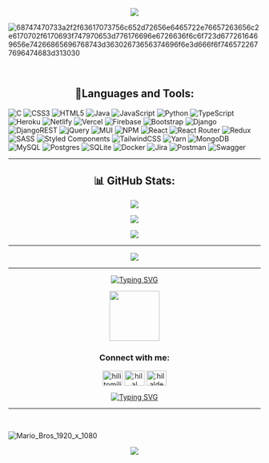 <p align="center">
<a href="https://www.instagram.com/hilaldedek/" target="blank">  
	<img align="center" src="https://readme-typing-svg.demolab.com?font=Josefin+Sans&size=25&pause=1000&color=BA90C6&center=true&vCenter=true&width=440&lines=Hello!+I+am+Hilal👩🏼‍💻;I+am+a+FullStack+Developer;Welcome+to+my+GitHub+profile🌻">
</a> 
</p>

![68747470733a2f2f63617073756c652d72656e6465722e76657263656c2e6170702f6170693f747970653d776176696e6726636f6c6f723d6772616469656e74266865696768743d36302673656374696f6e3d666f6f7465722677696474683d313030](https://github.com/hilaldedek/hilaldedek/assets/95539281/a7de8e0c-7cd0-4a68-ac2a-e34890ecf550)

<br/>

<p align="center">
  <h2 align="center">🔧Languages and Tools:</h2>
</p>

![C](https://img.shields.io/badge/c-%2300599C.svg?style=for-the-badge&logo=c&logoColor=white) ![CSS3](https://img.shields.io/badge/css3-%231572B6.svg?style=for-the-badge&logo=css3&logoColor=white) ![HTML5](https://img.shields.io/badge/html5-%23E34F26.svg?style=for-the-badge&logo=html5&logoColor=white) ![Java](https://img.shields.io/badge/java-%23ED8B00.svg?style=for-the-badge&logo=java&logoColor=white) ![JavaScript](https://img.shields.io/badge/javascript-%23323330.svg?style=for-the-badge&logo=javascript&logoColor=%23F7DF1E) ![Python](https://img.shields.io/badge/python-3670A0?style=for-the-badge&logo=python&logoColor=ffdd54) ![TypeScript](https://img.shields.io/badge/typescript-%23007ACC.svg?style=for-the-badge&logo=typescript&logoColor=white) ![Heroku](https://img.shields.io/badge/heroku-%23430098.svg?style=for-the-badge&logo=heroku&logoColor=white) ![Netlify](https://img.shields.io/badge/netlify-%23000000.svg?style=for-the-badge&logo=netlify&logoColor=#00C7B7) ![Vercel](https://img.shields.io/badge/vercel-%23000000.svg?style=for-the-badge&logo=vercel&logoColor=white) ![Firebase](https://img.shields.io/badge/firebase-%23039BE5.svg?style=for-the-badge&logo=firebase) ![Bootstrap](https://img.shields.io/badge/bootstrap-%23563D7C.svg?style=for-the-badge&logo=bootstrap&logoColor=white) ![Django](https://img.shields.io/badge/django-%23092E20.svg?style=for-the-badge&logo=django&logoColor=white) ![DjangoREST](https://img.shields.io/badge/DJANGO-REST-ff1709?style=for-the-badge&logo=django&logoColor=white&color=ff1709&labelColor=gray) ![jQuery](https://img.shields.io/badge/jquery-%230769AD.svg?style=for-the-badge&logo=jquery&logoColor=white) ![MUI](https://img.shields.io/badge/MUI-%230081CB.svg?style=for-the-badge&logo=material-ui&logoColor=white) ![NPM](https://img.shields.io/badge/NPM-%23000000.svg?style=for-the-badge&logo=npm&logoColor=white) ![React](https://img.shields.io/badge/react-%2320232a.svg?style=for-the-badge&logo=react&logoColor=%2361DAFB) ![React Router](https://img.shields.io/badge/React_Router-CA4245?style=for-the-badge&logo=react-router&logoColor=white) ![Redux](https://img.shields.io/badge/redux-%23593d88.svg?style=for-the-badge&logo=redux&logoColor=white) ![SASS](https://img.shields.io/badge/SASS-hotpink.svg?style=for-the-badge&logo=SASS&logoColor=white) ![Styled Components](https://img.shields.io/badge/styled--components-DB7093?style=for-the-badge&logo=styled-components&logoColor=white) ![TailwindCSS](https://img.shields.io/badge/tailwindcss-%2338B2AC.svg?style=for-the-badge&logo=tailwind-css&logoColor=white) ![Yarn](https://img.shields.io/badge/yarn-%232C8EBB.svg?style=for-the-badge&logo=yarn&logoColor=white) ![MongoDB](https://img.shields.io/badge/MongoDB-%234ea94b.svg?style=for-the-badge&logo=mongodb&logoColor=white) ![MySQL](https://img.shields.io/badge/mysql-%2300f.svg?style=for-the-badge&logo=mysql&logoColor=white) ![Postgres](https://img.shields.io/badge/postgres-%23316192.svg?style=for-the-badge&logo=postgresql&logoColor=white) ![SQLite](https://img.shields.io/badge/sqlite-%2307405e.svg?style=for-the-badge&logo=sqlite&logoColor=white) ![Docker](https://img.shields.io/badge/docker-%230db7ed.svg?style=for-the-badge&logo=docker&logoColor=white) ![Jira](https://img.shields.io/badge/jira-%230A0FFF.svg?style=for-the-badge&logo=jira&logoColor=white) ![Postman](https://img.shields.io/badge/Postman-FF6C37?style=for-the-badge&logo=postman&logoColor=white) ![Swagger](https://img.shields.io/badge/-Swagger-%23Clojure?style=for-the-badge&logo=swagger&logoColor=white)

---
<p align="center">
  <h2 align="center">📊 GitHub Stats:</h2>
</p>

<p align="center">
<img src="https://github-readme-stats.vercel.app/api?username=hilaldedek&theme=radical&hide_border=false&include_all_commits=true&count_private=false">
</p>
<p align="center">
<img src="https://github-readme-streak-stats.herokuapp.com/?user=hilaldedek&theme=radical&hide_border=false">
</p>
<p align="center">
<img src="https://github-readme-stats.vercel.app/api/top-langs/?username=hilaldedek&theme=radical&hide_border=false&include_all_commits=true&count_private=false&layout=compact">
</p>

---


<p align="center">
<a href="https://open.spotify.com/track/7s1zXPRTen4WOTTzbR55EH" target="blank">  
	<img align="center" src="https://github.com/hilaldedek/hilaldedek/assets/95539281/c6e1db4a-5b0c-40ea-b953-481b05155b70"> 
</a> 
</p>

 ---
<p align="center">
	<a href="https://git.io/typing-svg"><img src="https://readme-typing-svg.demolab.com?font=Fira+Code&pause=1000&center=true&vCenter=true&width=440&lines=%F0%9F%8C%BB++%F0%9F%8C%BB++%F0%9F%8C%BB++%F0%9F%8C%BB++%F0%9F%8C%BB++%F0%9F%8C%BB++%F0%9F%8C%BB++%F0%9F%8C%BB++%F0%9F%8C%BB++%F0%9F%8C%BB++%F0%9F%8C%BB++%F0%9F%8C%BB++%F0%9F%8C%BB;%F0%9F%8C%B8++%F0%9F%8C%B8++%F0%9F%8C%B8++%F0%9F%8C%B8++%F0%9F%8C%B8++%F0%9F%8C%B8++%F0%9F%8C%B8++%F0%9F%8C%B8++%F0%9F%8C%B8++%F0%9F%8C%B8++%F0%9F%8C%B8++%F0%9F%8C%B8++%F0%9F%8C%B8+++%F0%9F%8C%B8++%F0%9F%8C%B8++%F0%9F%8C%B8;%F0%9F%8C%BC++%F0%9F%8C%BC++%F0%9F%8C%BC++%F0%9F%8C%BC++%F0%9F%8C%BC++%F0%9F%8C%BC++%F0%9F%8C%BC++%F0%9F%8C%BC++%F0%9F%8C%BC++%F0%9F%8C%BC++%F0%9F%8C%BC++%F0%9F%8C%BC++%F0%9F%8C%BC++%F0%9F%8C%BC;%F0%9F%8D%84++%F0%9F%8D%84++%F0%9F%8D%84++%F0%9F%8D%84++%F0%9F%8D%84++%F0%9F%8D%84++%F0%9F%8D%84++%F0%9F%8D%84++%F0%9F%8D%84++%F0%9F%8D%84++%F0%9F%8D%84++%F0%9F%8D%84+%F0%9F%8D%84" alt="Typing SVG" /></a>
</p>
<p align="center">
  <img src="https://media.giphy.com/media/LnQjpWaON8nhr21vNW/giphy.gif" width="100">
   <h3 align="center">Connect with me:</h3>
</p>
<p align="center">
<a href="https://twitter.com/hilitomilito1" target="blank"><img align="center" src="https://raw.githubusercontent.com/rahuldkjain/github-profile-readme-generator/master/src/images/icons/Social/twitter.svg" alt="hilitomilito1" height="30" width="40" /></a>
<a href="https://linkedin.com/in/hilâldedek" target="blank"><img align="center" src="https://raw.githubusercontent.com/rahuldkjain/github-profile-readme-generator/master/src/images/icons/Social/linked-in-alt.svg" alt="hilal dedek" height="30" width="40" /></a>
<a href="https://instagram.com/hilaldedek" target="blank"><img align="center" src="https://raw.githubusercontent.com/rahuldkjain/github-profile-readme-generator/master/src/images/icons/Social/instagram.svg" alt="hilaldedek" height="30" width="40" /></a>
</p>
<p align="center">
	<a href="https://git.io/typing-svg"><img src="https://readme-typing-svg.demolab.com?font=Fira+Code&pause=1000&center=true&vCenter=true&width=440&lines=%F0%9F%8C%BB++%F0%9F%8C%BB++%F0%9F%8C%BB++%F0%9F%8C%BB++%F0%9F%8C%BB++%F0%9F%8C%BB++%F0%9F%8C%BB++%F0%9F%8C%BB++%F0%9F%8C%BB++%F0%9F%8C%BB++%F0%9F%8C%BB++%F0%9F%8C%BB++%F0%9F%8C%BB;%F0%9F%8C%B8++%F0%9F%8C%B8++%F0%9F%8C%B8++%F0%9F%8C%B8++%F0%9F%8C%B8++%F0%9F%8C%B8++%F0%9F%8C%B8++%F0%9F%8C%B8++%F0%9F%8C%B8++%F0%9F%8C%B8++%F0%9F%8C%B8++%F0%9F%8C%B8++%F0%9F%8C%B8+++%F0%9F%8C%B8++%F0%9F%8C%B8++%F0%9F%8C%B8;%F0%9F%8C%BC++%F0%9F%8C%BC++%F0%9F%8C%BC++%F0%9F%8C%BC++%F0%9F%8C%BC++%F0%9F%8C%BC++%F0%9F%8C%BC++%F0%9F%8C%BC++%F0%9F%8C%BC++%F0%9F%8C%BC++%F0%9F%8C%BC++%F0%9F%8C%BC++%F0%9F%8C%BC++%F0%9F%8C%BC;%F0%9F%8D%84++%F0%9F%8D%84++%F0%9F%8D%84++%F0%9F%8D%84++%F0%9F%8D%84++%F0%9F%8D%84++%F0%9F%8D%84++%F0%9F%8D%84++%F0%9F%8D%84++%F0%9F%8D%84++%F0%9F%8D%84++%F0%9F%8D%84+%F0%9F%8D%84" alt="Typing SVG" /></a>
</p>

--- 






<br/>

![Mario_Bros_1920_x_1080](https://github.com/hilaldedek/hilaldedek/assets/95539281/ad3b6923-59ac-4485-b3c6-5da1233d2932)

<p align="center">
<img src="https://visitcount.itsvg.in/api?id=hilaldedek&icon=3&color=6">
</p>

